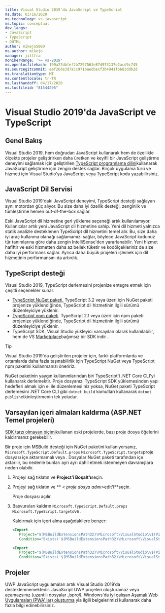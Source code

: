 ```yaml
---
title: Visual Studio 2019'da JavaScript ve TypeScript
ms.date: 03/16/2020
ms.technology: vs-javascript
ms.topic: conceptual
dev_langs:
- JavaScript
- TypeScript
- DHTML
author: mikejo5000
ms.author: mikejo
manager: jillfra
monikerRange: '>= vs-2019'
ms.openlocfilehash: 199a27dbfef2b7297563e87d973137e2acd9c745
ms.sourcegitcommit: eef26de3d7a5c971baedbecf3b4941fb683ddb2d
ms.translationtype: MT
ms.contentlocale: tr-TR
ms.lasthandoff: 04/17/2020
ms.locfileid: "81544295"
---
```

# <a name="javascript-and-typescript-in-visual-studio-2019"></a>Visual Studio 2019'da JavaScript ve TypeScript

## <a name="overview"></a>Genel Bakış

Visual Studio 2019, hem doğrudan JavaScript kullanarak hem de özellikle ölçekte projeler geliştirirken daha üretken ve keyifli bir JavaScript geliştirme deneyimi sağlamak için geliştirilen [TypeScript programlama dilini](http://www.typescriptlang.org/)kullanarak JavaScript geliştirme için zengin destek sağlar. Birçok uygulama türü ve hizmeti için Visual Studio'ya JavaScript veya TypeScript kodu yazabilirsiniz.

## <a name="javascript-language-service"></a>JavaScript Dil Servisi

Visual Studio 2019'daki JavaScript deneyimi, TypeScript desteği sağlayan aynı motordan güç alıyor. Bu size daha iyi özellik desteği, zenginlik ve tümleştirme hemen out-of-the-box sağlar.

Eski JavaScript dil hizmetine geri yükleme seçeneği artık kullanılamıyor. Kullanıcılar artık yeni JavaScript dil hizmetine sahip. Yeni dil hizmeti yalnızca statik analizle desteklenen TypeScript dil hizmetini temel alır. Bu, size daha iyi araç kullanma olanağı sağlamamızı sağlar, böylece JavaScript kodunuz tür tanımlarına göre daha zengin IntelliSense'den yararlanabilir. Yeni hizmet hafiftir ve eski hizmetten daha az bellek tüketir ve kodölçekleriniz de size daha iyi performans sağlar. Ayrıca daha büyük projeleri işlemek için dil hizmetinin performansını da artırdık.

## <a name="typescript-support"></a>TypeScript desteği

Visual Studio 2019, TypeScript derlemesini projenize entegre etmek için çeşitli seçenekler sunar:

* [TypeScript NuGet paketi.](https://www.nuget.org/packages/Microsoft.TypeScript.MSBuild) TypeScript 3.2 veya üzeri için NuGet paketi projenize yüklendiğinde, TypeScript dil hizmetinin ilgili sürümü düzenleyiciye yüklenir.
* [TypeScript npm paketi](https://www.npmjs.com/package/typescript). TypeScript 2.1 veya üzeri için npm paketi projenize yüklendiğinde, TypeScript dil hizmetinin ilgili sürümü düzenleyiciye yüklenir.
* TypeScript SDK, Visual Studio yükleyici varsayılan olarak kullanılabilir, hem de VS [Marketplace](https://marketplace.visualstudio.com/items?itemName=TypeScriptTeam.typescript-331-vs2017)bağımsız bir SDK indir .

> [!TIP]
> Visual Studio 2019'da geliştirilen projeler için, farklı platformlarda ve ortamlarda daha fazla taşınabilirlik için TypeScript NuGet veya TypeScript npm paketini kullanmanızı öneririz.

NuGet paketinin yaygın kullanımlarından biri TypeScript'i .NET Core CLI'yi kullanarak derlemektir. Proje dosyanızı TypeScript SDK yüklemesinden yapı hedefleri almak için el ile düzenlemesi niz yoksa, NuGet paketi TypeScript derlemesini .NET Core CLI gibi `dotnet build` komutları kullanarak `dotnet publish`etkinleştirmenin tek yoludur.

## <a name="remove-default-imports-aspnet-core-projects"></a>Varsayılan içeri almaları kaldırma (ASP.NET Temel projeleri)

[SDK tarzı olmayan biçimi](https://docs.microsoft.com/nuget/resources/check-project-format)kullanan eski projelerde, bazı proje dosya öğelerini kaldırmanız gerekebilir.

Bir proje için MSBuild desteği için NuGet paketini kullanıyorsanız, `Microsoft.TypeScript.Default.props` `Microsoft.TypeScript.targets`proje dosyası içe aktarmamalı veya . Dosyalar NuGet paketi tarafından içe aktarılır, bu nedenle bunları ayrı ayrı dahil etmek istenmeyen davranışlara neden olabilir.

1. Projeyi sağ tıklatın ve **Project'i Boşalt'ı**seçin.

1. Projeyi sağ tıklatın ve ** \< *proje dosya adını*\>edit'i**seçin.

   Proje dosyası açılır.

1. Başvuruları kaldırın `Microsoft.TypeScript.Default.props` `Microsoft.TypeScript.targets`ve .

   Kaldırmak için içeri alma aşağıdakilere benzer:

   ```xml
   <Import
      Project="$(MSBuildExtensionsPath32)\Microsoft\VisualStudio\v$(VisualStudioVersion)\TypeScript\Microsoft.TypeScript.Default.props"
      Condition="Exists('$(MSBuildExtensionsPath32)\Microsoft\VisualStudio\v$(VisualStudioVersion)\TypeScript\Microsoft.TypeScript.Default.props')" />

   <Import
      Project="$(MSBuildExtensionsPath32)\Microsoft\VisualStudio\v$(VisualStudioVersion)\TypeScript\Microsoft.TypeScript.targets"
      Condition="Exists('$(MSBuildExtensionsPath32)\Microsoft\VisualStudio\v$(VisualStudioVersion)\TypeScript\Microsoft.TypeScript.targets')" />
   ```

## <a name="projects"></a>Projeler

UWP JavaScript uygulamaları artık Visual Studio 2019’da desteklenmemektedir. JavaScript UWP projeleri oluşturamaz veya açamazsınız (uzantılı dosyalar *.jsproj).* Windows'da iyi çalışan [Aşamalı Web Uygulamaları (PWA' lar) oluşturma](/microsoft-edge/progressive-web-apps/get-started) yla ilgili belgelerimizi kullanarak daha fazla bilgi edinebilirsiniz.
